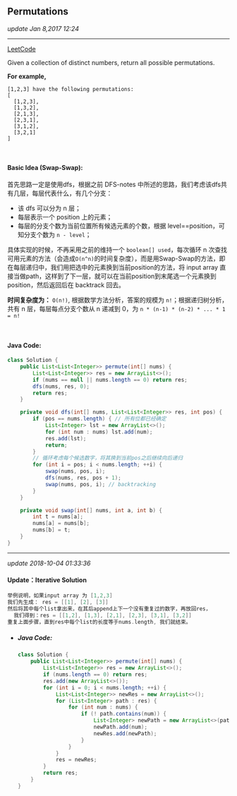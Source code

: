 ## Permutations
_update Jan 8,2017  12:24_

---
[LeetCode](https://leetcode.com/problems/permutations/description/)

Given a collection of distinct numbers, return all possible permutations.

**For example,**

    [1,2,3] have the following permutations:
    [
      [1,2,3],
      [1,3,2],
      [2,1,3],
      [2,3,1],
      [3,1,2],
      [3,2,1]
    ]

<br>

#### Basic Idea (Swap-Swap):  
首先思路一定是使用dfs，根据之前 DFS-notes 中所述的思路，我们考虑该dfs共有几层，每层代表什么，有几个分支：

 *  该 dfs 可以分为 n 层；
 *  每层表示一个 position 上的元素；
 *  每层的分支个数为当前位置所有候选元素的个数，根据 level==position，可知分支个数为 `n - level`；

具体实现的时候，不再采用之前的维持一个 `boolean[] used`，每次循环 n 次查找可用元素的方法（会造成`O(n^n)`的时间复杂度），而是用Swap-Swap的方法，即在每层递归中，我们用把选中的元素换到当前position的方法，将 input array 直接当做path，这样到了下一层，就可以在当前position到末尾选一个元素换到position，然后返回后在 backtrack 回去。

**时间复杂度为：** `O(n!)`, 根据数学方法分析，答案的规模为 `n!`；根据递归树分析，共有 n 层，每层每点分支个数从 n 递减到 0，为 `n * (n-1) * (n-2) * ... * 1 = n!`

<br>

#### Java Code:
```java
class Solution {
    public List<List<Integer>> permute(int[] nums) {
        List<List<Integer>> res = new ArrayList<>();
        if (nums == null || nums.length == 0) return res;
        dfs(nums, res, 0);
        return res;
    }

    private void dfs(int[] nums, List<List<Integer>> res, int pos) {
        if (pos == nums.length) { // 所有位都已经确定
            List<Integer> lst = new ArrayList<>();
            for (int num : nums) lst.add(num);
            res.add(lst);
            return;
        }
        // 循环考虑每个候选数字，将其换到当前pos之后继续向后递归
        for (int i = pos; i < nums.length; ++i) {
            swap(nums, pos, i);
            dfs(nums, res, pos + 1);
            swap(nums, pos, i); // backtracking
        }
    }

    private void swap(int[] nums, int a, int b) {
        int t = nums[a];
        nums[a] = nums[b];
        nums[b] = t;
    }
}
```

---
_update 2018-10-04 01:33:36_

#### Update：Iterative Solution
```c
举例说明，如果input array 为 [1,2,3]
我们先生成： res = [[1], [2], [3]]
然后将其中每个list拿出来，在其后append上下一个没有重复过的数字，再放回res，
  我们得到：res = [[1,2], [1,3], [2,1], [2,3], [3,1], [3,2]]
重复上面步骤，直到res中每个list的长度等于nums.length, 我们就结束。
```

* ##### Java Code:
  ```java
  class Solution {
      public List<List<Integer>> permute(int[] nums) {
          List<List<Integer>> res = new ArrayList<>();
          if (nums.length == 0) return res;
          res.add(new ArrayList<>());
          for (int i = 0; i < nums.length; ++i) {
              List<List<Integer>> newRes = new ArrayList<>();
              for (List<Integer> path : res) {
                  for (int num : nums) {
                      if (! path.contains(num)) {
                          List<Integer> newPath = new ArrayList<>(path);
                          newPath.add(num);
                          newRes.add(newPath);
                      }
                  }
              }
              res = newRes;
          }
          return res;
      }
  }
  ```
